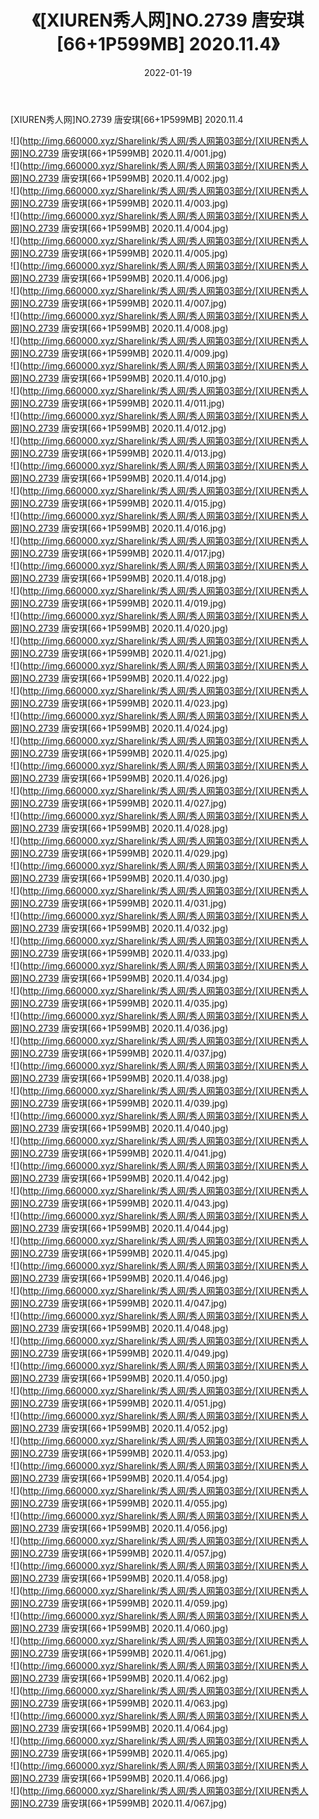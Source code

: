 ﻿---
layout: post
title:  《[XIUREN秀人网]NO.2739 唐安琪[66+1P599MB] 2020.11.4》
date:   2022-01-19
img: http://img.660000.xyz/Sharelink/秀人网/秀人网第03部分/[XIUREN秀人网]NO.2739 唐安琪[66+1P599MB] 2020.11.4/000.jpg
categories: [美女, 清纯, 唯美]
---

[XIUREN秀人网]NO.2739 唐安琪[66+1P599MB] 2020.11.4

 ![](http://img.660000.xyz/Sharelink/秀人网/秀人网第03部分/[XIUREN秀人网]NO.2739 唐安琪[66+1P599MB] 2020.11.4/001.jpg) <br>![](http://img.660000.xyz/Sharelink/秀人网/秀人网第03部分/[XIUREN秀人网]NO.2739 唐安琪[66+1P599MB] 2020.11.4/002.jpg) <br>![](http://img.660000.xyz/Sharelink/秀人网/秀人网第03部分/[XIUREN秀人网]NO.2739 唐安琪[66+1P599MB] 2020.11.4/003.jpg) <br>![](http://img.660000.xyz/Sharelink/秀人网/秀人网第03部分/[XIUREN秀人网]NO.2739 唐安琪[66+1P599MB] 2020.11.4/004.jpg) <br>![](http://img.660000.xyz/Sharelink/秀人网/秀人网第03部分/[XIUREN秀人网]NO.2739 唐安琪[66+1P599MB] 2020.11.4/005.jpg) <br>![](http://img.660000.xyz/Sharelink/秀人网/秀人网第03部分/[XIUREN秀人网]NO.2739 唐安琪[66+1P599MB] 2020.11.4/006.jpg) <br>![](http://img.660000.xyz/Sharelink/秀人网/秀人网第03部分/[XIUREN秀人网]NO.2739 唐安琪[66+1P599MB] 2020.11.4/007.jpg) <br>![](http://img.660000.xyz/Sharelink/秀人网/秀人网第03部分/[XIUREN秀人网]NO.2739 唐安琪[66+1P599MB] 2020.11.4/008.jpg) <br>![](http://img.660000.xyz/Sharelink/秀人网/秀人网第03部分/[XIUREN秀人网]NO.2739 唐安琪[66+1P599MB] 2020.11.4/009.jpg) <br>![](http://img.660000.xyz/Sharelink/秀人网/秀人网第03部分/[XIUREN秀人网]NO.2739 唐安琪[66+1P599MB] 2020.11.4/010.jpg) <br>![](http://img.660000.xyz/Sharelink/秀人网/秀人网第03部分/[XIUREN秀人网]NO.2739 唐安琪[66+1P599MB] 2020.11.4/011.jpg) <br>![](http://img.660000.xyz/Sharelink/秀人网/秀人网第03部分/[XIUREN秀人网]NO.2739 唐安琪[66+1P599MB] 2020.11.4/012.jpg) <br>![](http://img.660000.xyz/Sharelink/秀人网/秀人网第03部分/[XIUREN秀人网]NO.2739 唐安琪[66+1P599MB] 2020.11.4/013.jpg) <br>![](http://img.660000.xyz/Sharelink/秀人网/秀人网第03部分/[XIUREN秀人网]NO.2739 唐安琪[66+1P599MB] 2020.11.4/014.jpg) <br>![](http://img.660000.xyz/Sharelink/秀人网/秀人网第03部分/[XIUREN秀人网]NO.2739 唐安琪[66+1P599MB] 2020.11.4/015.jpg) <br>![](http://img.660000.xyz/Sharelink/秀人网/秀人网第03部分/[XIUREN秀人网]NO.2739 唐安琪[66+1P599MB] 2020.11.4/016.jpg) <br>![](http://img.660000.xyz/Sharelink/秀人网/秀人网第03部分/[XIUREN秀人网]NO.2739 唐安琪[66+1P599MB] 2020.11.4/017.jpg) <br>![](http://img.660000.xyz/Sharelink/秀人网/秀人网第03部分/[XIUREN秀人网]NO.2739 唐安琪[66+1P599MB] 2020.11.4/018.jpg) <br>![](http://img.660000.xyz/Sharelink/秀人网/秀人网第03部分/[XIUREN秀人网]NO.2739 唐安琪[66+1P599MB] 2020.11.4/019.jpg) <br>![](http://img.660000.xyz/Sharelink/秀人网/秀人网第03部分/[XIUREN秀人网]NO.2739 唐安琪[66+1P599MB] 2020.11.4/020.jpg) <br>![](http://img.660000.xyz/Sharelink/秀人网/秀人网第03部分/[XIUREN秀人网]NO.2739 唐安琪[66+1P599MB] 2020.11.4/021.jpg) <br>![](http://img.660000.xyz/Sharelink/秀人网/秀人网第03部分/[XIUREN秀人网]NO.2739 唐安琪[66+1P599MB] 2020.11.4/022.jpg) <br>![](http://img.660000.xyz/Sharelink/秀人网/秀人网第03部分/[XIUREN秀人网]NO.2739 唐安琪[66+1P599MB] 2020.11.4/023.jpg) <br>![](http://img.660000.xyz/Sharelink/秀人网/秀人网第03部分/[XIUREN秀人网]NO.2739 唐安琪[66+1P599MB] 2020.11.4/024.jpg) <br>![](http://img.660000.xyz/Sharelink/秀人网/秀人网第03部分/[XIUREN秀人网]NO.2739 唐安琪[66+1P599MB] 2020.11.4/025.jpg) <br>![](http://img.660000.xyz/Sharelink/秀人网/秀人网第03部分/[XIUREN秀人网]NO.2739 唐安琪[66+1P599MB] 2020.11.4/026.jpg) <br>![](http://img.660000.xyz/Sharelink/秀人网/秀人网第03部分/[XIUREN秀人网]NO.2739 唐安琪[66+1P599MB] 2020.11.4/027.jpg) <br>![](http://img.660000.xyz/Sharelink/秀人网/秀人网第03部分/[XIUREN秀人网]NO.2739 唐安琪[66+1P599MB] 2020.11.4/028.jpg) <br>![](http://img.660000.xyz/Sharelink/秀人网/秀人网第03部分/[XIUREN秀人网]NO.2739 唐安琪[66+1P599MB] 2020.11.4/029.jpg) <br>![](http://img.660000.xyz/Sharelink/秀人网/秀人网第03部分/[XIUREN秀人网]NO.2739 唐安琪[66+1P599MB] 2020.11.4/030.jpg) <br>![](http://img.660000.xyz/Sharelink/秀人网/秀人网第03部分/[XIUREN秀人网]NO.2739 唐安琪[66+1P599MB] 2020.11.4/031.jpg) <br>![](http://img.660000.xyz/Sharelink/秀人网/秀人网第03部分/[XIUREN秀人网]NO.2739 唐安琪[66+1P599MB] 2020.11.4/032.jpg) <br>![](http://img.660000.xyz/Sharelink/秀人网/秀人网第03部分/[XIUREN秀人网]NO.2739 唐安琪[66+1P599MB] 2020.11.4/033.jpg) <br>![](http://img.660000.xyz/Sharelink/秀人网/秀人网第03部分/[XIUREN秀人网]NO.2739 唐安琪[66+1P599MB] 2020.11.4/034.jpg) <br>![](http://img.660000.xyz/Sharelink/秀人网/秀人网第03部分/[XIUREN秀人网]NO.2739 唐安琪[66+1P599MB] 2020.11.4/035.jpg) <br>![](http://img.660000.xyz/Sharelink/秀人网/秀人网第03部分/[XIUREN秀人网]NO.2739 唐安琪[66+1P599MB] 2020.11.4/036.jpg) <br>![](http://img.660000.xyz/Sharelink/秀人网/秀人网第03部分/[XIUREN秀人网]NO.2739 唐安琪[66+1P599MB] 2020.11.4/037.jpg) <br>![](http://img.660000.xyz/Sharelink/秀人网/秀人网第03部分/[XIUREN秀人网]NO.2739 唐安琪[66+1P599MB] 2020.11.4/038.jpg) <br>![](http://img.660000.xyz/Sharelink/秀人网/秀人网第03部分/[XIUREN秀人网]NO.2739 唐安琪[66+1P599MB] 2020.11.4/039.jpg) <br>![](http://img.660000.xyz/Sharelink/秀人网/秀人网第03部分/[XIUREN秀人网]NO.2739 唐安琪[66+1P599MB] 2020.11.4/040.jpg) <br>![](http://img.660000.xyz/Sharelink/秀人网/秀人网第03部分/[XIUREN秀人网]NO.2739 唐安琪[66+1P599MB] 2020.11.4/041.jpg) <br>![](http://img.660000.xyz/Sharelink/秀人网/秀人网第03部分/[XIUREN秀人网]NO.2739 唐安琪[66+1P599MB] 2020.11.4/042.jpg) <br>![](http://img.660000.xyz/Sharelink/秀人网/秀人网第03部分/[XIUREN秀人网]NO.2739 唐安琪[66+1P599MB] 2020.11.4/043.jpg) <br>![](http://img.660000.xyz/Sharelink/秀人网/秀人网第03部分/[XIUREN秀人网]NO.2739 唐安琪[66+1P599MB] 2020.11.4/044.jpg) <br>![](http://img.660000.xyz/Sharelink/秀人网/秀人网第03部分/[XIUREN秀人网]NO.2739 唐安琪[66+1P599MB] 2020.11.4/045.jpg) <br>![](http://img.660000.xyz/Sharelink/秀人网/秀人网第03部分/[XIUREN秀人网]NO.2739 唐安琪[66+1P599MB] 2020.11.4/046.jpg) <br>![](http://img.660000.xyz/Sharelink/秀人网/秀人网第03部分/[XIUREN秀人网]NO.2739 唐安琪[66+1P599MB] 2020.11.4/047.jpg) <br>![](http://img.660000.xyz/Sharelink/秀人网/秀人网第03部分/[XIUREN秀人网]NO.2739 唐安琪[66+1P599MB] 2020.11.4/048.jpg) <br>![](http://img.660000.xyz/Sharelink/秀人网/秀人网第03部分/[XIUREN秀人网]NO.2739 唐安琪[66+1P599MB] 2020.11.4/049.jpg) <br>![](http://img.660000.xyz/Sharelink/秀人网/秀人网第03部分/[XIUREN秀人网]NO.2739 唐安琪[66+1P599MB] 2020.11.4/050.jpg) <br>![](http://img.660000.xyz/Sharelink/秀人网/秀人网第03部分/[XIUREN秀人网]NO.2739 唐安琪[66+1P599MB] 2020.11.4/051.jpg) <br>![](http://img.660000.xyz/Sharelink/秀人网/秀人网第03部分/[XIUREN秀人网]NO.2739 唐安琪[66+1P599MB] 2020.11.4/052.jpg) <br>![](http://img.660000.xyz/Sharelink/秀人网/秀人网第03部分/[XIUREN秀人网]NO.2739 唐安琪[66+1P599MB] 2020.11.4/053.jpg) <br>![](http://img.660000.xyz/Sharelink/秀人网/秀人网第03部分/[XIUREN秀人网]NO.2739 唐安琪[66+1P599MB] 2020.11.4/054.jpg) <br>![](http://img.660000.xyz/Sharelink/秀人网/秀人网第03部分/[XIUREN秀人网]NO.2739 唐安琪[66+1P599MB] 2020.11.4/055.jpg) <br>![](http://img.660000.xyz/Sharelink/秀人网/秀人网第03部分/[XIUREN秀人网]NO.2739 唐安琪[66+1P599MB] 2020.11.4/056.jpg) <br>![](http://img.660000.xyz/Sharelink/秀人网/秀人网第03部分/[XIUREN秀人网]NO.2739 唐安琪[66+1P599MB] 2020.11.4/057.jpg) <br>![](http://img.660000.xyz/Sharelink/秀人网/秀人网第03部分/[XIUREN秀人网]NO.2739 唐安琪[66+1P599MB] 2020.11.4/058.jpg) <br>![](http://img.660000.xyz/Sharelink/秀人网/秀人网第03部分/[XIUREN秀人网]NO.2739 唐安琪[66+1P599MB] 2020.11.4/059.jpg) <br>![](http://img.660000.xyz/Sharelink/秀人网/秀人网第03部分/[XIUREN秀人网]NO.2739 唐安琪[66+1P599MB] 2020.11.4/060.jpg) <br>![](http://img.660000.xyz/Sharelink/秀人网/秀人网第03部分/[XIUREN秀人网]NO.2739 唐安琪[66+1P599MB] 2020.11.4/061.jpg) <br>![](http://img.660000.xyz/Sharelink/秀人网/秀人网第03部分/[XIUREN秀人网]NO.2739 唐安琪[66+1P599MB] 2020.11.4/062.jpg) <br>![](http://img.660000.xyz/Sharelink/秀人网/秀人网第03部分/[XIUREN秀人网]NO.2739 唐安琪[66+1P599MB] 2020.11.4/063.jpg) <br>![](http://img.660000.xyz/Sharelink/秀人网/秀人网第03部分/[XIUREN秀人网]NO.2739 唐安琪[66+1P599MB] 2020.11.4/064.jpg) <br>![](http://img.660000.xyz/Sharelink/秀人网/秀人网第03部分/[XIUREN秀人网]NO.2739 唐安琪[66+1P599MB] 2020.11.4/065.jpg) <br>![](http://img.660000.xyz/Sharelink/秀人网/秀人网第03部分/[XIUREN秀人网]NO.2739 唐安琪[66+1P599MB] 2020.11.4/066.jpg) <br>![](http://img.660000.xyz/Sharelink/秀人网/秀人网第03部分/[XIUREN秀人网]NO.2739 唐安琪[66+1P599MB] 2020.11.4/067.jpg) <br>